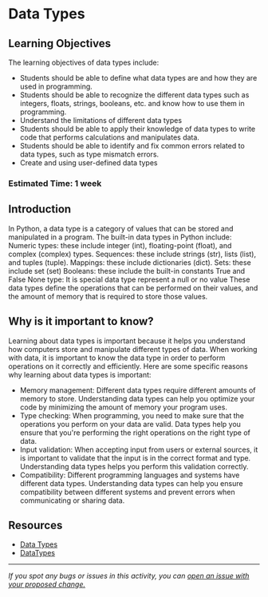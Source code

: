 # Data Types

## Learning Objectives
The learning objectives of data types include:
- Students should be able to define what data types are and how they are used in programming.
- Students should be able to recognize the different data types such as integers, floats, strings, booleans, etc. and know how to use them in programming.
- Understand the limitations of different data types
- Students should be able to apply their knowledge of data types to write code that performs calculations and manipulates data.
- Students should be able to identify and fix common errors related to data types, such as type mismatch errors.
- Create and using user-defined data types


### Estimated Time: 1 week

## Introduction
In Python, a data type is a category of values that can be stored and manipulated in a program. The built-in data types in Python include:
Numeric types: these include integer (int), floating-point (float), and complex (complex) types.
Sequences: these include strings (str), lists (list), and tuples (tuple).
Mappings: these include dictionaries (dict).
Sets: these include set (set)
Booleans: these include the built-in constants True and False
None type: It is special data type represent a null or no value
These data types define the operations that can be performed on their values, and the amount of memory that is required to store those values.


## Why is it important to know?
Learning about data types is important because it helps you understand how computers store and manipulate different types of data. When working with data, it is important to know the data type in order to perform operations on it correctly and efficiently.
Here are some specific reasons why learning about data types is important:
- Memory management: Different data types require different amounts of memory to store. Understanding data types can help you optimize your code by minimizing the amount of memory your program uses.
- Type checking: When programming, you need to make sure that the operations you perform on your data are valid. Data types help you ensure that you're performing the right operations on the right type of data.
- Input validation: When accepting input from users or external sources, it is important to validate that the input is in the correct format and type. Understanding data types helps you perform this validation correctly.
- Compatibility: Different programming languages and systems have different data types. Understanding data types can help you ensure compatibility between different systems and prevent errors when communicating or sharing data.


## Resources
- [Data Types](https://www.geeksforgeeks.org/python-data-types/)
- [DataTypes](https://www.w3schools.com/python/python_datatypes.asp)

------

_If you spot any bugs or issues in this activity, you can [open an issue with your proposed change.](https://github.com/cloudessencegithub/Acceler8/issues/new)_
